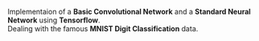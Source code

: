 Implementaion of a **Basic Convolutional Network** and a **Standard Neural Network** using **Tensorflow**.  
Dealing with the famous **MNIST Digit Classification** data.  
